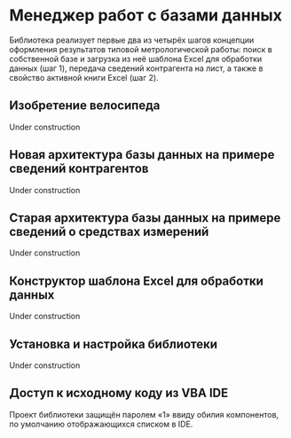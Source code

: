 # Менеджер работ с базами данных 
Библиотека реализует первые два из четырёх шагов концепции оформления результатов типовой метрологической работы: поиск в собственной базе и загрузка из неё шаблона Excel для обработки данных (шаг 1), передача сведений контрагента на лист, а также в свойство активной книги Excel (шаг 2).

## Изобретение велосипеда
Under construction

## Новая архитектура базы данных на примере сведений контрагентов
Under construction

## Старая архитектура базы данных на примере сведений о средствах измерений
Under construction

## Конструктор шаблона Excel для обработки данных
Under construction

## Установка и настройка библиотеки
Under construction

## Доступ к исходному коду из VBA IDE 
Проект библиотеки защищён паролем «1» ввиду обилия компонентов, по умолчанию отображающихся списком в IDE.

